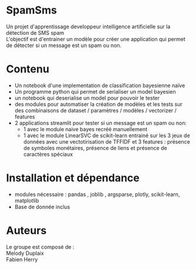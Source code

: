 # SpamSms
Un projet d'apprentissage developpeur intelligence artificielle sur la détection de SMS spam  
L'objectif est d'entrainer un modèle pour créer une application qui permet de détecter si un message est un spam ou non.

# Contenu
- Un notebook d'une implementation de classification bayesienne naïve  
- Un programme python qui permet de serialiser un model bayesien  
- un notebook qui deserialise un model pour pouvoir le tester  
- des modules pour automatiser la création de modèles et les tests sur des combinaisons de dataset / paramètres / modèles / vectorizer / features
- 2 applications streamlit pour tester si un message est un spam ou non:
  - 1 avec le module naive bayes recréé manuellement
  - 1 avec le module LinearSVC de scikit-learn entrainé sur les 3 jeux de données avec une vectotirisation de TFFIDF et 3 features : présence de symboles monétaires, présence de liens et présence de caractères spéciaux

# Installation et dépendance
- modules nécessaire : pandas , joblib , argsparse, plotly, scikit-learn, matplotlib
- Base de donnée inclus  

# Auteurs
Le groupe est composé de :  
Melody Duplaix  
Fabien Herry  